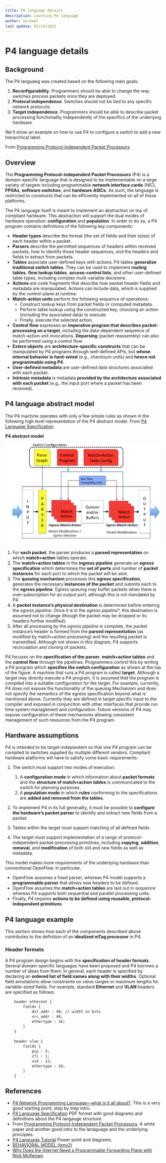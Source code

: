 ```yaml
---
title: P4 language details
description: Learning P4 language
author: michael
last update: 01/24/2022
---
```


# P4 language details


## Background


The P4 languaeg was created based on the following main goals:

1. **Reconfigurability**. Programmers should be able
to change the way switches process packets once they are
deployed. 
1. **Protocol independence**. Switches should not be tied to any specific network protocols.
1. **Target independence**. Programmers should be able to describe packet processing functionality independently of the specifics of the underlying hardware. 


We'll show an example on how to use P4 to configure a switch to add a new hierarchical label.

From [Programming Protocol-Independent Packet Processors](https://www.cs.princeton.edu/~jrex/papers/of2.pdf)


## Overview

The **Programming Protocol-independent Packet Processors** (P4) is a domain-specific language that is designed to be implementable on a large variety of targets including programmable **network interface cards** (NIC), **FPGAs**, **software switches**, and **hardware ASICs**. As such, the language is restricted to constructs that can be efficiently implemented on all of these platforms. 

The P4 language itself is meant to implement an abstraction on top of compliant hardware. This abstraction will support the dual modes of hardware operation: **configuration** and **population**. 
In order to do so, a P4 program contains definitions of the following key components:

- **Header types** describe the format (the set of fields and their sizes) of each header within a packet.
- **Parsers** describe the permitted sequences of headers within received packets, how to identify those header sequences, and the headers and fields to extract from packets.
- **Tables** associate user-defined keys with actions. P4 tables **generalize traditional switch tables**. They can be used to implement **routing tables**, **flow lookup tables**, **access-control lists**, and other user-defined table types, including complex multi-variable decisions.
- **Actions** are code fragments that describe how packet header fields and metadata are manipulated. Actions can include data, which is supplied by the control-plane at runtime.
- **Match-action units** perform the following sequence of operations:
    - Construct lookup keys from packet fields or computed metadata.
    - Perform table lookup using the constructed key, choosing an action (including the associated data) to execute.
    - Finally, execute the selected action.
- **Control flow** expresses an **imperative program that describes packet-processing on a target**, including the data-dependent sequence of match-action unit invocations. **Deparsing** (packet reassembly) can also be performed using a control flow.
- **Extern objects** are **architecture-specific constructs** that can be manipulated by P4 programs through well-defined APIs, but **whose internal behavior is hard-wired** (e.g., checksum units) and **hence not programmable using P4**.
- **User-defined metadata** are user-defined data structures associated with each packet.
- **Intrinsic metadata** is metadata **provided by the architecture associated with each packet** (e.g., the input port where a packet has been received).


## P4 language abstract model

The P4 machine operates with only a few simple rules as shown in the following high level representation of the P4 abstract model. From [P4 Language Specification](https://p4.org/p4-spec/p4-14/v1.0.5/tex/p4.pdf#:~:text=The%20P4%20language%20uses%20a%20%EF%AC%82at%20typing%20structure%2C,expressed%20in%20P4%20in%20binary%2C%20decimal%20and%20hexadecimal).

**P4 abstract model**

![p4-abstract-model](./images/p4-abstract-model.png)

1. For **each packet**, the parser produces a **parsed representation** on which **match+action** tables operate.
1. The **match+action tables** in the **ingress pipeline** generate an **egress specification** which determines the **set of ports** and number of **packet instances** for each port to which the packet will be sent.
1. The **queuing mechanism** processes this **egress specification**, generates the necessary **instances of the packet** and submits each to the **egress pipeline**. Egress
queuing may buffer packets when there is over-subscription for an output port, although this is not mandated by P4.
1. A **packet instance’s physical destination** is determined before entering the *egress
pipeline*. Once it is in the *egress pipeline**, this destination is assumed not to
change (though the packet may be dropped or its headers further modified).
1. After all processing by the *egress pipeline* is complete, the packet instance’s header
is formed from the **parsed representation** (as modified by match+action processing) and the resulting packet is transmitted.
Although not shown in this diagram, P4 supports recirculation and cloning of packets.

P4 focuses on the **specification of the parser**, **match+action tables** and the **control flow** through the pipelines. Programmers control this by writing a P4 program which **specifies the switch configuration** as shown at the top of the figure.
A machine that runs a P4 program is called **target**. Although a target may directly execute a P4 program, it is assumed that the program is compiled into a suitable configuration for the target. 
For example, currently, P4 does not expose the functionality of the queuing Mechanism and does not specify the semantics of the egress specification beyond what is mentioned above. Currently they are defined in target specific input to the compiler and exposed in conjunction with other interfaces that provide run time system management and configuration. 
Future versions of P4 may expose configuration of these mechanisms allowing consistent management of such resources from the P4 program.


## Hardware assumptions

P4 is intended to be target-independent so that one P4 program can be compiled to switches supplied by multiple
different vendors. Compliant hardware platforms will have to satisfy some basic requirements:

1. The switch must support two modes of execution:
    1. A **configuration mode** in which information about **packet formats** and the **structure of match+action tables** 
    is communicated to the switch for planning purposes.
    1. A **population mode** in which **rules** conforming to the specifications are **added and removed from the tables**. 
    
1. To implement P4 in its full generality, it must be possible to **configure the hardware’s packet parser** to identify and 
extract new fields from a packet. 
1. Tables within the target must support matching of all defined fields. 
1. The target must support implementation of a range of protocol-independent packet-processing primitives, 
including **copying**, **addition**, **removal**, and **modification** of both old and new fields as well as metadata.

This model makes more requirements of the underlying hardware than conventional OpenFlow. In particular, 

- OpenFlow assumes a fixed parser, whereas P4 model supports a **programmable parser** that allows new headers to be defined.
- OpenFlow assumes the **match+action tables** are laid out in sequence whereas P4 supports both sequential and parallel
processing units. 
- Finally, P4 requires **actions to be defined using reusable, protocol-independent primitives**.


## P4 language example

This section shows how each of the components described above contributes to the definition of an **idealized mTag processor** in P4.

### Header formats

A P4 program design begins with the **specification of header formats**.
Several domain-specific languages have been proposed and P4 borrows a number of ideas from them.
In general, each header is specified by declaring an **ordered list of field names along with their widths**. 
Optional field annotations allow constraints on value ranges or maximum lengths for variable-sized fields. 
For example, standard **Ethernet** and **VLAN** headers are specified as follows:

```p4
    header ethernet {
        fields {
            dst_addr : 48; // width in bits
            src_addr : 48;
            ethertype : 16;
        }
    }

    header vlan {
        fields {
            pcp : 3;
            cfi : 1;
            vid : 12;
            ethertype : 16;
        }
    }
```


## References
- [P4 Network Programming Language—what is it all about?](https://codilime.com/blog/p4-network-programming-language-what-is-it-all-about/). This is a very good starting point; step by step intro. 
- [P4 Language Specification](https://p4.org/p4-spec/p4-14/v1.0.5/tex/p4.pdf#:~:text=The%20P4%20language%20uses%20a%20%EF%AC%82at%20typing%20structure%2C,expressed%20in%20P4%20in%20binary%2C%20decimal%20and%20hexadecimal) PDF format with good diagrams and definitions about the P4 langauge structure. 
- From [Programming Protocol-Independent Packet Processors](https://www.cs.princeton.edu/~jrex/papers/of2.pdf). A white paper and another good intro to the lanaguage and the underlying principles. 
- [P4 Language Tutorial](https://cs344-stanford.github.io/lectures/Lecture-2-P4-tutorial.pdf) Power point and diagrams.
- [BEHAVIORAL MODEL (bmv2)](https://github.com/p4lang/behavioral-model)
- [Why Does the Internet Need a Programmable Forwarding Plane with Nick McKeown](https://www.youtube.com/watch?v=zR88Nlg3n3g)

